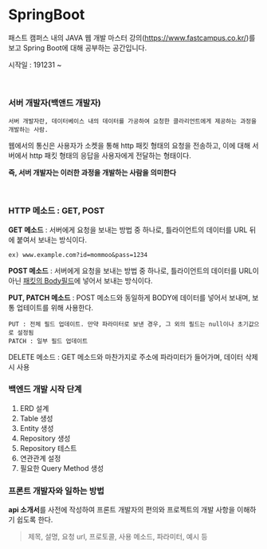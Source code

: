 # SpringBoot


패스트 캠퍼스 내의 JAVA 웹 개발 마스터 강의(https://www.fastcampus.co.kr/)를 보고 Spring Boot에 대해 공부하는 공간입니다.  

시작일 : 191231 ~

<br/>

### 서버 개발자(백앤드 개발자)
    서버 개발자란, 데이터베이스 내의 데이터를 가공하여 요청한 클라리언트에게 제공하는 과정을 개발하는 사람.

웹에서의 통신은 사용자가 소켓을 통해 http 패킷 형태의 요청을 전송하고, 이에 대해 서버에서 http 패킷 형태의 응답을 사용자에게 전달하는 형태이다.

**즉, 서버 개발자는 이러한 과정을 개발하는 사람을 의미한다**

<br/>

### HTTP 메소드 : GET, POST
**GET 메소드** : 서버에게 요청을 보내는 방법 중 하나로, 틀라이언트의 데이터를 URL 뒤에 붙여서 보내는 방식이다.

    ex) www.example.com?id=mommoo&pass=1234

**POST 메소드** : 서버에게 요청을 보내는 방법 중 하나로, 틀라이언트의 데이터를 URL이 아닌 <u>패킷의 Body필드</U>에 넣어서 보내는 방식이다.

**PUT, PATCH 메소드** : POST 메소드와 동일하게 BODY에 데이터를 넣어서 보내며, 보통 업테이트를 위해 사용한다.   

    PUT : 전체 필드 업데이트. 만약 파라미터로 보낸 경우, 그 외의 필드는 null이나 초기값으로 설정됨
    PATCH : 일부 필드 업데이트
    

DELETE 메소드 : GET 메소드와 마찬가지로 주소에 파라미터가 들어가며, 데이터 삭제 시 사용

### 백엔드 개발 시작 단계
1. ERD 설계
2. Table 생성
3. Entity 생성
4. Repository 생성
5. Repository 테스트
6. 연관관계 설정
7. 필요한 Query Method 생성

### 프론트 개발자와 일하는 방법
**api 소개서**를 사전에 작성하여 프론트 개발자의 편의와 프로젝트의 개발 사항을 이해하기 쉽도록 한다.
> 제목, 설명, 요청 url, 프로토콜, 사용 메소드, 파라미터, 예시 등